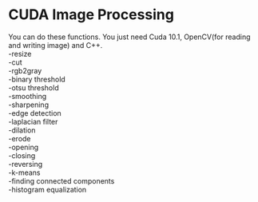 # CUDA Image Processing
You can do these functions. You just need Cuda 10.1, OpenCV(for reading and writing image) and C++.   
-resize  
-cut  
-rgb2gray  
-binary threshold  
-otsu threshold  
-smoothing  
-sharpening  
-edge detection  
-laplacian filter  
-dilation  
-erode  
-opening  
-closing  
-reversing  
-k-means  
-finding connected components  
-histogram equalization
